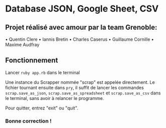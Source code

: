 
# Database JSON, Google  Sheet, CSV



## Projet réalisé avec amour par la team Grenoble:

• Quentin Clere
• Iannis Bretin
• Charles Caserus
• Guillaume Cornille
• Maxime Audfray

## Fonctionnement

Lancer `ruby app.rb` dans le terminal

Une instance du Scrapper nommée "scrap" est appelée directement. Le fichier tournant ensuite dans `pry`, il suffit de lancer les commandes `scrap.save_as_json`, `scrap.save_as_spreadsheet` et `scrap.save_as_csv` dans le terminal, sans avoir à relancer le programme.

Pour quitter, entrez "exit" ou "quit".

### Bonne correction ! 